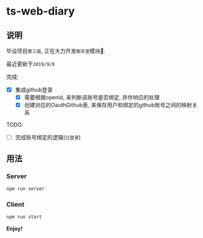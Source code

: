 # ts-web-diary

## 说明

毕设项目`第三版`,  正在大力开发`聊天室`模块🚧.

最近更新于`2019/9/8`

完成:

- [x] 集成github登录
  - [x] 需要根据openid, 来判断该账号是否绑定, 并作响应的处理
  - [x] 创建对应的OauthGithub表, 来保存用户和绑定的github账号之间的映射关系

TODO:

- [ ] 完成账号绑定的逻辑(`已登录`)

## 用法

### Server

```bash
npm run server
```

### Client

```bash
npm run start
```

**Enjoy!**